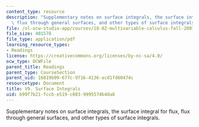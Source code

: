 ```yaml
---
content_type: resource
description: "Supplementary notes on surface integrals, the surface integral for flux,\
  \ flux through general surfaces, and other types of surface integrals.\r\n\r\n"
file: /ol-ocw-studio-app/courses/18-02-multivariable-calculus-fall-2007/b99f7b21fccbe519c0839995574b4da8_surface_integrls.pdf
file_size: 401578
file_type: application/pdf
learning_resource_types:
- Readings
license: https://creativecommons.org/licenses/by-nc-sa/4.0/
ocw_type: OCWFile
parent_title: Readings
parent_type: CourseSection
parent_uid: 16819b09-677c-9716-4136-acd1fd60474c
resourcetype: Document
title: V9. Surface Integrals
uid: b99f7b21-fccb-e519-c083-9995574b4da8
---
```

Supplementary notes on surface integrals, the surface integral for flux, flux through general surfaces, and other types of surface integrals.

